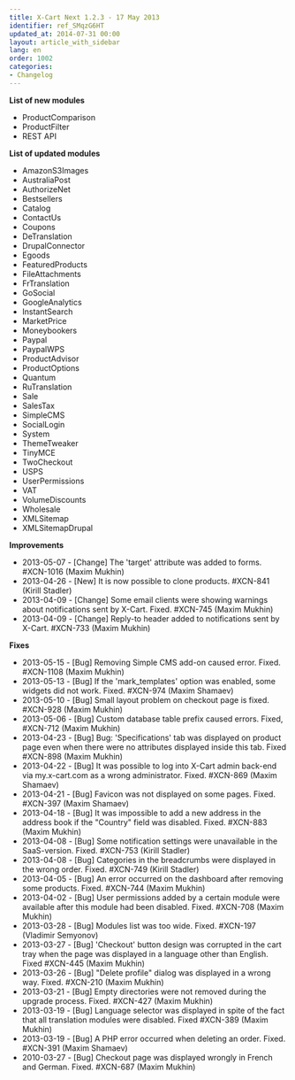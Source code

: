 ```yaml
---
title: X-Cart Next 1.2.3 - 17 May 2013
identifier: ref_SMqzG6HT
updated_at: 2014-07-31 00:00
layout: article_with_sidebar
lang: en
order: 1002
categories:
- Changelog
---
```


**List of new modules**

*   ProductComparison
*   ProductFilter
*   REST API

**List of updated modules**

*   AmazonS3Images
*   AustraliaPost
*   AuthorizeNet
*   Bestsellers
*   Catalog
*   ContactUs
*   Coupons
*   DeTranslation
*   DrupalConnector
*   Egoods
*   FeaturedProducts
*   FileAttachments
*   FrTranslation
*   GoSocial
*   GoogleAnalytics
*   InstantSearch
*   MarketPrice
*   Moneybookers
*   Paypal
*   PaypalWPS
*   ProductAdvisor
*   ProductOptions
*   Quantum
*   RuTranslation
*   Sale
*   SalesTax
*   SimpleCMS
*   SocialLogin
*   System
*   ThemeTweaker
*   TinyMCE
*   TwoCheckout
*   USPS
*   UserPermissions
*   VAT
*   VolumeDiscounts
*   Wholesale
*   XMLSitemap
*   XMLSitemapDrupal

**Improvements**

*   2013-05-07 - [Change] The 'target' attribute was added to forms. #XCN-1016 (Maxim Mukhin)
*   2013-04-26 - [New] It is now possible to clone products. #XCN-841 (Kirill Stadler)
*   2013-04-09 - [Change] Some email clients were showing warnings about notifications sent by X-Cart. Fixed. #XCN-745 (Maxim Mukhin)
*   2013-04-09 - [Change] Reply-to header added to notifications sent by X-Cart. #XCN-733 (Maxim Mukhin)

**Fixes**

*   2013-05-15 - [Bug] Removing Simple CMS add-on caused error. Fixed. #XCN-1108 (Maxim Mukhin)
*   2013-05-13 - [Bug] If the 'mark_templates' option was enabled, some widgets did not work. Fixed. #XCN-974 (Maxim Shamaev)
*   2013-05-10 - [Bug] Small layout problem on checkout page is fixed. #XCN-928 (Maxim Mukhin)
*   2013-05-06 - [Bug] Custom database table prefix caused errors. Fixed, #XCN-712 (Maxim Mukhin)
*   2013-04-23 - [Bug] Bug: 'Specifications' tab was displayed on product page even when there were no attributes displayed inside this tab. Fixed #XCN-898 (Maxim Mukhin)
*   2013-04-22 - [Bug] It was possible to log into X-Cart admin back-end via my.x-cart.com as a wrong administrator. Fixed. #XCN-869 (Maxim Shamaev)
*   2013-04-21 - [Bug] Favicon was not displayed on some pages. Fixed. #XCN-397 (Maxim Shamaev)
*   2013-04-18 - [Bug] It was impossible to add a new address in the address book if the "Country" field was disabled. Fixed. #XCN-883 (Maxim Mukhin)
*   2013-04-08 - [Bug] Some notification settings were unavailable in the SaaS-version. Fixed. #XCN-753 (Kirill Stadler)
*   2013-04-08 - [Bug] Categories in the breadcrumbs were displayed in the wrong order. Fixed. #XCN-749 (Kirill Stadler)
*   2013-04-05 - [Bug] An error occurred on the dashboard after removing some products. Fixed. #XCN-744 (Maxim Mukhin)
*   2013-04-02 - [Bug] User permissions added by a certain module were available after this module had been disabled. Fixed. #XCN-708 (Maxim Mukhin)
*   2013-03-28 - [Bug] Modules list was too wide. Fixed. #XCN-197 (Vladimir Semyonov)
*   2013-03-27 - [Bug] 'Checkout' button design was corrupted in the cart tray when the page was displayed in a language other than English. Fixed #XCN-445 (Maxim Mukhin)
*   2013-03-26 - [Bug] "Delete profile" dialog was displayed in a wrong way. Fixed. #XCN-210 (Maxim Mukhin)
*   2013-03-21 - [Bug] Empty directories were not removed during the upgrade process. Fixed. #XCN-427 (Maxim Mukhin)
*   2013-03-19 - [Bug] Language selector was displayed in spite of the fact that all translation modules were disabled. Fixed #XCN-389 (Maxim Mukhin)
*   2013-03-19 - [Bug] A PHP error occurred when deleting an order. Fixed. #XCN-391 (Maxim Shamaev)
*   2010-03-27 - [Bug] Checkout page was displayed wrongly in French and German. Fixed. #XCN-687 (Maxim Mukhin)